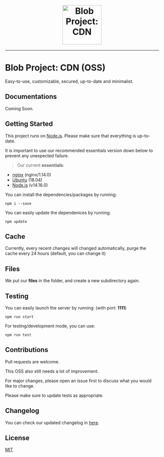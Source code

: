 <h1 align="center">
    <a href="https://files.blob-project.com"><img src="https://files.blob-project.com/cluster/maxima/cdn-docs/fox.png" width="128px" alt="Blob Project: CDN"></a>
</h1>

---

# Blob Project: CDN (OSS)
Easy-to-use, customizable, secured, up-to-date and minimalist.

## Documentations
Coming Soon.

## Getting Started
This project runs on [Node.js](https://nodejs.org/en/blog/release/v14.16.0/). Please make sure that everything is up-to-date.

It is important to use our recommended essentials version down below to prevent any unexpected failure.

> Our current **essentials**:
- [nginx](http://nginx.org/) (nginx/1.14.0)
- [Ubuntu](https://ubuntu.com/) (18.04)
- [Node.js](https://nodejs.org/en/blog/release/v14.16.0/) (v14.16.0)

You can install the dependencies/packages by running:
```shell script
npm i --save
```

You can easily update the dependenices by running:
```shell script
npm update
```

## Cache
Currently, every recent changes will changed automatically, purge the cache every 24 hours (default, you can change it)

## Files
We put our **files** in the folder, and create a new subdirectory again.

## Testing
You can easily launch the server by running: (with port: **1111**)
```shell script
npm run start
```

For testing/development mode, you can use:
```shell script
npm run test
```

## Contributions
Pull requests are welcome.

This OSS also still needs a lot of improvement.

For major changes, please open an issue first to discuss what you would like to change.

Please make sure to update tests as appropriate.

## Changelog
You can check our updated changelog in [here](https://github.com/Blob-Development/cdn-server/CHANGELOG.md).

## License
[MIT](https://choosealicense.com/licenses/mit/)
